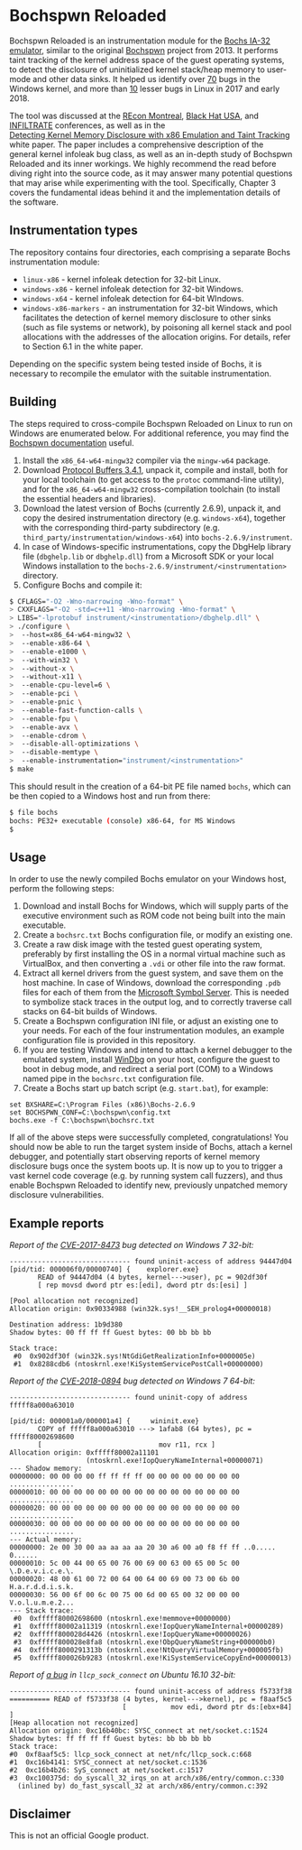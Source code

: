 # Bochspwn Reloaded

Bochspwn Reloaded is an instrumentation module for the [Bochs IA-32 emulator](http://bochs.sourceforge.net/), similar to the original [Bochspwn](https://github.com/google/bochspwn) project from 2013. It performs taint tracking of the kernel address space of the guest operating systems, to detect the disclosure of uninitialized kernel stack/heap memory to user-mode and other data sinks. It helped us identify over [70](https://bugs.chromium.org/p/project-zero/issues/list?can=1&q=finder:mjurczyk%20product:kernel%20opened%3E2017-02-23%20opened%3C2018-1-23%20%22uninitialized%20%22memory%20disclosure%22&colspec=ID%20Status%20Restrict%20Reported%20Vendor%20Product%20Finder%20Summary&cells=ids) bugs in the Windows kernel, and more than [10](https://git.kernel.org/pub/scm/linux/kernel/git/torvalds/linux.git/log/?qt=author&q=mjurczyk@google.com) lesser bugs in Linux in 2017 and early 2018.

The tool was discussed at the [REcon Montreal](https://j00ru.vexillium.org/talks/recon-bochspwn-reloaded-detecting-kernel-memory-disclosure/), [Black Hat USA](https://j00ru.vexillium.org/talks/blackhat-usa-bochspwn-reloaded-detecting-kernel-memory-disclosure/), and [INFILTRATE](https://j00ru.vexillium.org/talks/infiltrate-bochspwn-revolutions-further-advancements-in-detecting-kernel-infoleaks/) conferences, as well as in the [  
Detecting Kernel Memory Disclosure with x86 Emulation and Taint Tracking](http://j00ru.vexillium.org/papers/2018/bochspwn_reloaded.pdf) white paper. The paper includes a comprehensive description of the general kernel infoleak bug class, as well as an in-depth study of Bochspwn Reloaded and its inner workings. We highly recommend the read before diving right into the source code, as it may answer many potential questions that may arise while experimenting with the tool. Specifically, Chapter 3 covers the fundamental ideas behind it and the implementation details of the software.

## Instrumentation types

The repository contains four directories, each comprising a separate Bochs instrumentation module:

- `linux-x86` - kernel infoleak detection for 32-bit Linux.
- `windows-x86` - kernel infoleak detection for 32-bit Windows.
- `windows-x64` - kernel infoleak detection for 64-bit WIndows.
- `windows-x86-markers` - an instrumentation for 32-bit Windows, which facilitates the detection of kernel memory disclosure to other sinks (such as file systems or network), by poisoning all kernel stack and pool allocations with the addresses of the allocation origins. For details, refer to Section 6.1 in the white paper.

Depending on the specific system being tested inside of Bochs, it is necessary to recompile the emulator with the suitable instrumentation.

## Building

The steps required to cross-compile Bochspwn Reloaded on Linux to run on Windows are enumerated below. For additional reference, you may find the [Bochspwn documentation](https://github.com/google/bochspwn/blob/master/DOCUMENTATION.old.md) useful.

1. Install the `x86_64-w64-mingw32` compiler via the `mingw-w64` package.
2. Download [Protocol Buffers 3.4.1](https://github.com/google/protobuf/releases/tag/v3.4.1), unpack it, compile and install, both for your local toolchain (to get access to the `protoc` command-line utility), and for the `x86_64-w64-mingw32` cross-compilation toolchain (to install the essential headers and libraries).
3. Download the latest version of Bochs (currently 2.6.9), unpack it, and copy the desired instrumentation directory (e.g. `windows-x64`), together with the corresponding third-party subdirectory (e.g. `third_party/instrumentation/windows-x64`) into `bochs-2.6.9/instrument`.
4. In case of Windows-specific instrumentations, copy the DbgHelp library file (`dbghelp.lib` or `dbghelp.dll`) from a Microsoft SDK or your local Windows installation to the `bochs-2.6.9/instrument/<instrumentation>` directory.
5. Configure Bochs and compile it:
```bash
$ CFLAGS="-O2 -Wno-narrowing -Wno-format" \
> CXXFLAGS="-O2 -std=c++11 -Wno-narrowing -Wno-format" \
> LIBS="-lprotobuf instrument/<instrumentation>/dbghelp.dll" \
> ./configure \
>  --host=x86_64-w64-mingw32 \
>  --enable-x86-64 \
>  --enable-e1000 \
>  --with-win32 \
>  --without-x \
>  --without-x11 \
>  --enable-cpu-level=6 \
>  --enable-pci \
>  --enable-pnic \
>  --enable-fast-function-calls \
>  --enable-fpu \
>  --enable-avx \
>  --enable-cdrom \
>  --disable-all-optimizations \
>  --disable-memtype \
>  --enable-instrumentation="instrument/<instrumentation>"
$ make
```

This should result in the creation of a 64-bit PE file named `bochs`, which can be then copied to a Windows host and run from there:

```bash
$ file bochs
bochs: PE32+ executable (console) x86-64, for MS Windows
$
```

## Usage

In order to use the newly compiled Bochs emulator on your Windows host, perform the following steps:

1. Download and install Bochs for Windows, which will supply parts of the executive environment such as ROM code not being built into the main executable.
2. Create a `bochsrc.txt` Bochs configuration file, or modify an existing one.
3. Create a raw disk image with the tested guest operating system, preferably by first installing the OS in a normal virtual machine such as VirtualBox, and then converting a `.vdi` or other file into the raw format.
4. Extract all kernel drivers from the guest system, and save them on the host machine. In case of Windows, download the corresponding `.pdb` files for each of them from the [Microsoft Symbol Server](https://docs.microsoft.com/en-us/windows-hardware/drivers/debugger/microsoft-public-symbols). This is needed to symbolize stack traces in the output log, and to correctly traverse call stacks on 64-bit builds of Windows.
5. Create a Bochspwn configuration INI file, or adjust an existing one to your needs. For each of the four instrumentation modules, an example configuration file is provided in this repository.
6. If you are testing Windows and intend to attach a kernel debugger to the emulated system, install [WinDbg](https://docs.microsoft.com/en-us/windows-hardware/drivers/debugger/debugger-download-tools) on your host, configure the guest to boot in debug mode, and redirect a serial port (COM) to a Windows named pipe in the `bochsrc.txt` configuration file.
7. Create a Bochs start up batch script (e.g. `start.bat`), for example:

```batch
set BXSHARE=C:\Program Files (x86)\Bochs-2.6.9
set BOCHSPWN_CONF=C:\bochspwn\config.txt
bochs.exe -f C:\bochspwn\bochsrc.txt
```

If all of the above steps were successfully completed, congratulations! You should now be able to run the target system inside of Bochs, attach a kernel debugger, and potentially start observing reports of kernel memory disclosure bugs once the system boots up. It is now up to you to trigger a vast kernel code coverage (e.g. by running system call fuzzers), and thus enable Bochspwn Reloaded to identify new, previously unpatched memory disclosure vulnerabilities.

## Example reports

_Report of the [CVE-2017-8473](https://bugs.chromium.org/p/project-zero/issues/detail?id=1181) bug detected on Windows 7 32-bit:_
```
------------------------------ found uninit-access of address 94447d04
[pid/tid: 000006f0/00000740] {    explorer.exe}
       READ of 94447d04 (4 bytes, kernel--->user), pc = 902df30f
       [ rep movsd dword ptr es:[edi], dword ptr ds:[esi] ]

[Pool allocation not recognized]
Allocation origin: 0x90334988 (win32k.sys!__SEH_prolog4+00000018)

Destination address: 1b9d380
Shadow bytes: 00 ff ff ff Guest bytes: 00 bb bb bb 

Stack trace:
 #0  0x902df30f (win32k.sys!NtGdiGetRealizationInfo+0000005e)
 #1  0x8288cdb6 (ntoskrnl.exe!KiSystemServicePostCall+00000000)
```

_Report of the [CVE-2018-0894](https://bugs.chromium.org/p/project-zero/issues/detail?id=1458) bug detected on Windows 7 64-bit:_
```
------------------------------ found uninit-copy of address fffff8a000a63010

[pid/tid: 000001a0/000001a4] {     wininit.exe}
       COPY of fffff8a000a63010 ---> 1afab8 (64 bytes), pc = fffff80002698600
       [                             mov r11, rcx ]
Allocation origin: 0xfffff80002a11101
                   (ntoskrnl.exe!IopQueryNameInternal+00000071)
--- Shadow memory:
00000000: 00 00 00 00 ff ff ff ff 00 00 00 00 00 00 00 00 ................
00000010: 00 00 00 00 00 00 00 00 00 00 00 00 00 00 00 00 ................
00000020: 00 00 00 00 00 00 00 00 00 00 00 00 00 00 00 00 ................
00000030: 00 00 00 00 00 00 00 00 00 00 00 00 00 00 00 00 ................
--- Actual memory:
00000000: 2e 00 30 00 aa aa aa aa 20 30 a6 00 a0 f8 ff ff ..0..... 0......
00000010: 5c 00 44 00 65 00 76 00 69 00 63 00 65 00 5c 00 \.D.e.v.i.c.e.\.
00000020: 48 00 61 00 72 00 64 00 64 00 69 00 73 00 6b 00 H.a.r.d.d.i.s.k.
00000030: 56 00 6f 00 6c 00 75 00 6d 00 65 00 32 00 00 00 V.o.l.u.m.e.2...
--- Stack trace:
 #0  0xfffff80002698600 (ntoskrnl.exe!memmove+00000000)
 #1  0xfffff80002a11319 (ntoskrnl.exe!IopQueryNameInternal+00000289)
 #2  0xfffff800028d4426 (ntoskrnl.exe!IopQueryName+00000026)
 #3  0xfffff800028e8fa8 (ntoskrnl.exe!ObpQueryNameString+000000b0)
 #4  0xfffff8000291313b (ntoskrnl.exe!NtQueryVirtualMemory+000005fb)
 #5  0xfffff800026b9283 (ntoskrnl.exe!KiSystemServiceCopyEnd+00000013)
```

_Report of [a bug](https://git.kernel.org/pub/scm/linux/kernel/git/torvalds/linux.git/commit/?id=608c4adfcabab220142ee335a2a003ccd1c0b25b) in `llcp_sock_connect` on Ubuntu 16.10 32-bit:_
```
------------------------------ found uninit-access of address f5733f38
========== READ of f5733f38 (4 bytes, kernel--->kernel), pc = f8aaf5c5
                            [           mov edi, dword ptr ds:[ebx+84] ]
[Heap allocation not recognized]
Allocation origin: 0xc16b40bc: SYSC_connect at net/socket.c:1524
Shadow bytes: ff ff ff ff Guest bytes: bb bb bb bb
Stack trace:
#0  0xf8aaf5c5: llcp_sock_connect at net/nfc/llcp_sock.c:668
#1  0xc16b4141: SYSC_connect at net/socket.c:1536
#2  0xc16b4b26: SyS_connect at net/socket.c:1517
#3  0xc100375d: do_syscall_32_irqs_on at arch/x86/entry/common.c:330
  (inlined by) do_fast_syscall_32 at arch/x86/entry/common.c:392
```

## Disclaimer

This is not an official Google product.
